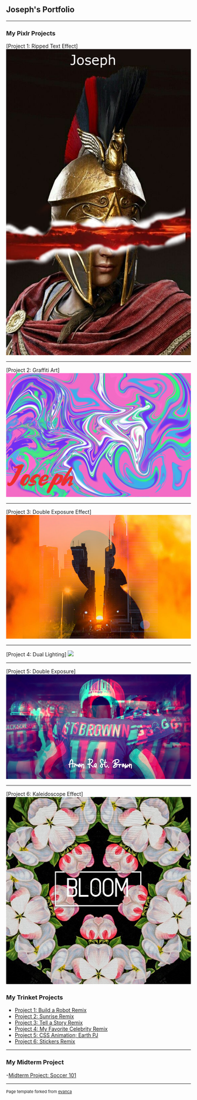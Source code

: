 ## Joseph's Portfolio

---

### My Pixlr Projects 

[Project 1: Ripped Text Effect]
<img src="images/ripped-text-effect.png?raw=true"/>

---
[Project 2: Graffiti Art]
<img src="images/graffiti.png?raw=true"/>

---
[Project 3: Double Exposure Effect]
<img src="images/Double-Exposure-Effect .png?raw=true"/>

---
[Project 4: Dual Lighting]
<img src="images/dual-lighting.jpg?raw=true"/>

---
[Project 5: Double Exposure]
<img src="images/double-exposure.jpg?raw=true"/>

---
[Project 6: Kaleidoscope Effect]
<img src="images/kolydiscop.jpg?raw=true"/>
### My Trinket Projects

- [Project 1: Build a Robot Remix](https://trinket.io/html/c9e0537640)
- [Project 2: Sunrise Remix](https://trinket.io/html/beab06a032)
- [Project 3: Tell a Story Remix](https://trinket.io/html/e64874e49f)
- [Project 4: My Favorite Celebrity Remix](https://trinket.io/html/30397d7b93)
- [Project 5: CSS Animation; Earth PJ](https://trinket.io/html/15695eff85)
- [Project 6: Stickers Remix](https://trinket.io/html/4245ccf28b)
---

### My Midterm Project

-[Midterm Project: Soccer 101](https://jespinozamidterm.w3spaces.com)


---
<p style="font-size:11px">Page template forked from <a href="https://github.com/evanca/quick-portfolio">evanca</a></p>
<!-- Remove above link if you don't want to attibute -->

